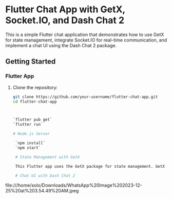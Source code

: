 # Flutter Chat App with GetX, Socket.IO, and Dash Chat 2

This is a simple Flutter chat application that demonstrates how to use GetX for state management, integrate Socket.IO for real-time communication, and implement a chat UI using the Dash Chat 2 package.

## Getting Started

### Flutter App

1. Clone the repository:

   ```bash
   git clone https://github.com/your-username/flutter-chat-app.git
   cd flutter-chat-app
   


   `flutter pub get`
   `flutter run`

   # Node.js Server

    `npm install`
    `npm start`

    # State Management with GetX

    This Flutter app uses the GetX package for state management. GetX provides a simple and powerful state management solution that includes reactive programming, dependency injection, and route management.

    # Chat UI with Dash Chat 2

file:///home/solo/Downloads/WhatsApp%20Image%202023-12-25%20at%203.54.49%20AM.jpeg





